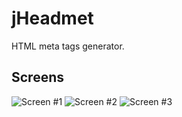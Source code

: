 # jHeadmet

HTML meta tags generator.

## Screens

![Screen #1](https://raw.githubusercontent.com/f3l1x/jHeadmet/master/jheadmet1.png)
![Screen #2](https://raw.githubusercontent.com/f3l1x/jHeadmet/master/jheadmet2.png)
![Screen #3](https://raw.githubusercontent.com/f3l1x/jHeadmet/master/jheadmet3.png)
